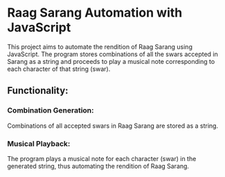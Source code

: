# Raag Sarang Automation with JavaScript
This project aims to automate the rendition of Raag Sarang using JavaScript. The program stores combinations of all the swars accepted in Sarang as a string and proceeds to play a musical note corresponding to each character of that string (swar).

## Functionality:
### Combination Generation: 
Combinations of all accepted swars in Raag Sarang are stored as a string.
### Musical Playback:
The program plays a musical note for each character (swar) in the generated string, thus automating the rendition of Raag Sarang.
